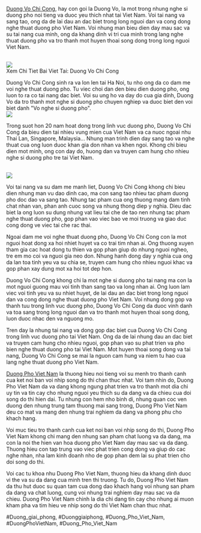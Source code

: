 <p><a href="https://duongphovietnam.com/duong-vo-chi-cong/">Duong Vo Chi Cong</a>, hay con goi la Duong Vo, la mot trong nhung nghe si duong pho noi tieng va duoc yeu thich nhat tai Viet Nam. Voi tai nang va sang tao, ong da de lai dau an dac biet trong long nguoi dan va cong dong nghe thuat duong pho Viet Nam. Voi nhung man bieu dien day mau sac va su tai nang cua minh, ong da khang dinh vi tri cua minh trong lang nghe thuat duong pho va tro thanh mot huyen thoai song dong trong long nguoi Viet Nam.</p><br><img src="https://duongphovietnam.com/wp-content/uploads/2025/03/logo-duongphovietnam.com_.png"></br>
Xem Chi Tiet Bai Viet Tai: Duong Vo Chi Cong<p>Duong Vo Chi Cong sinh ra va lon len tai Ha Noi, tu nho ong da co dam me voi nghe thuat duong pho. Tu viec choi dan den bieu dien duong pho, ong luon to ra co tai nang dac biet. Voi su ung ho va day do cua gia dinh, Duong Vo da tro thanh mot nghe si duong pho chuyen nghiep va duoc biet den voi biet danh "Vo nghe si duong pho".<br><img src="https://duongphovietnam.com/wp-content/uploads/2025/03/logo-duongphovietnam.com_.png"></br><p>Trong suot hon 20 nam hoat dong trong linh vuc duong pho, Duong Vo Chi Cong da bieu dien tai nhieu vung mien cua Viet Nam va ca nuoc ngoai nhu Thai Lan, Singapore, Malaysia... Nhung man trinh dien day sang tao va nghe thuat cua ong luon duoc khan gia don nhan va khen ngoi. Khong chi bieu dien mot minh, ong con day do, huong dan va truyen cam hung cho nhieu nghe si duong pho tre tai Viet Nam.</p><br><img src="https://duongphovietnam.com/wp-content/uploads/2025/03/duong-dien-bien-phu-dau-an-lich-su-huy-hoang-cua-dan-toc-viet-nam-67d3ac58270c6.webp"></br><p>Voi tai nang va su dam me manh liet, Duong Vo Chi Cong khong chi bieu dien nhung man vu dao dinh cao, ma con sang tao nhieu tac pham duong pho doc dao va sang tao. Nhung tac pham cua ong thuong mang dam tinh chat nhan van, phan anh cuoc song va nhung thong diep y nghia. Dieu dac biet la ong luon su dung nhung vat lieu tai che de tao nen nhung tac pham nghe thuat duong pho, gop phan vao viec bao ve moi truong va giao duc cong dong ve viec tai che rac thai.<p>Ngoai dam me voi nghe thuat duong pho, Duong Vo Chi Cong con la mot nguoi hoat dong xa hoi nhiet huyet va co trai tim nhan ai. Ong thuong xuyen tham gia cac hoat dong tu thien va gop phan giup do nhung nguoi ngheo, tre em mo coi va nguoi gia neo don. Nhung hanh dong day y nghia cua ong da lan toa tinh yeu va su chia se, truyen cam hung cho nhieu nguoi khac va gop phan xay dung mot xa hoi tot dep hon.</p><p>Duong Vo Chi Cong khong chi la mot nghe si duong pho tai nang ma con la mot nguoi guong mau voi tinh than sang tao va long nhan ai. Ong luon lam viec voi tinh yeu va su nhiet huyet, de lai dau an dac biet trong long nguoi dan va cong dong nghe thuat duong pho Viet Nam. Voi nhung dong gop va thanh tuu trong linh vuc duong pho, Duong Vo Chi Cong da duoc vinh danh va toa sang trong long nguoi dan va tro thanh mot huyen thoai song dong, luon duoc nhac den va nguong mo.<p>Tren day la nhung tai nang va dong gop dac biet cua Duong Vo Chi Cong trong linh vuc duong pho tai Viet Nam. Ong da de lai nhung dau an dac biet va truyen cam hung cho nhieu nguoi, gop phan vao su phat trien va pho bien nghe thuat duong pho tai Viet Nam. Mot huyen thoai song dong va tai nang, Duong Vo Chi Cong se mai la nguon cam hung va niem tu hao cua lang nghe thuat duong pho Viet Nam.</p><p><a href="https://duongphovietnam.com/">Duong Pho Viet Nam</a> la thuong hieu noi tieng voi su menh tro thanh canh cua ket noi ban voi nhip song do thi chan thuc nhat. Voi tam nhin do, Duong Pho Viet Nam da va dang khong ngung phat trien va tro thanh mot dia chi uy tin va tin cay cho nhung nguoi yeu thich su da dang va da chieu cua doi song do thi hien dai. Tu nhung con hem nho binh di, nhung quan coc ven duong den nhung trung tam thuong mai sang trong, Duong Pho Viet Nam deu co mat va mang den nhung trai nghiem da dang va phong phu cho khach hang.

Voi muc tieu tro thanh canh cua ket noi ban voi nhip song do thi, Duong Pho Viet Nam khong chi mang den nhung san pham chat luong va da dang, ma con la noi the hien van hoa duong pho Viet Nam day mau sac va da dang. Thuong hieu con tap trung vao viec phat trien cong dong va giup do cac nghe nhan, nha lam kinh doanh nho de gop phan dem lai su phat trien cho doi song do thi.

Voi cac tu khoa nhu Duong Pho Viet Nam, thuong hieu da khang dinh duoc vi the va su da dang cua minh tren thi truong. Tu do, Duong Pho Viet Nam da thu hut duoc su quan tam cua dong dao khach hang voi nhung san pham da dang va chat luong, cung voi nhung trai nghiem day mau sac va da chieu. Duong Pho Viet Nam chinh la dia chi dang tin cay cho nhung ai muon kham pha va tim hieu ve nhip song do thi Viet Nam chan thuc nhat.</p>
#Duong_giai_phong, #Duonggiaiphong, #Duong_Pho_Viet_Nam, #DuongPhoVietNam, #Duong_Pho_Viet_Nam

